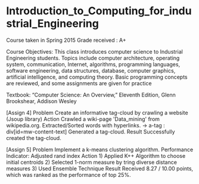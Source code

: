 # lntroduction_to_Computing_for_industrial_Engineering
Course taken in Spring 2015  Grade received : A+

Course Objectives: This class introduces computer science to Industrial Engineering students. Topics
include computer architecture, operating system, communication, Internet, algorithms, programming languages, software engineering, data structures, database, computer graphics, artificial intelligence, and computing theory. Basic programming concepts are reviewed, and some assignments are given for practice

Textbook: “Computer Science: An Overview,” Eleventh Edition, Glenn Brookshear, Addison Wesley


[Assign 4]
Problem
    Create an informative tag-cloud by crawling a website (Jsoup library)
Action
    Crawled a wiki-page 'Data_mining' from wikipedia.org.
    Extracted/Sorted words with hyperlinks. -> a-tag : div[id=mw-content-text]
    Generated a tag-cloud.
Result
    Successfully created the tag-cloud.
    
[Assign 5] 
Problem
    Implement a k-means clustering algorithm.    Performance Indicator: Adjusted rand index
Action
    1) Applied K++ Algorithm to choose initial centroids
    2) Selected 1-norm measure by tring diverse distance measures
    3) Used Ensemble Technique
Result
    Received 8.27 / 10.00 points, which was ranked as the performance of top 25%.




